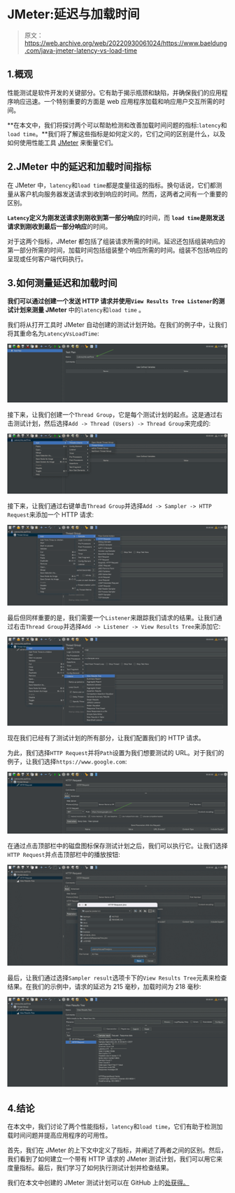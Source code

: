 # JMeter:延迟与加载时间

> 原文：<https://web.archive.org/web/20220930061024/https://www.baeldung.com/java-jmeter-latency-vs-load-time>

## 1.概观

性能测试是软件开发的关键部分。它有助于揭示瓶颈和缺陷，并确保我们的应用程序响应迅速。一个特别重要的方面是 web 应用程序加载和响应用户交互所需的时间。

**在本文中，我们将探讨两个可以帮助检测和改善加载时间问题的指标:`latency`和`load time`。**我们将了解这些指标是如何定义的，它们之间的区别是什么，以及如何使用性能工具 [JMeter](/web/20221209001534/https://www.baeldung.com/jmeter) 来衡量它们。

## 2.JMeter 中的延迟和加载时间指标

在 JMeter 中，`latency`和`load time`都是度量往返的指标。换句话说，它们都测量从客户机向服务器发送请求到收到响应的时间。然而，这两者之间有一个重要的区别。

**`Latency`定义为刚发送请求到刚收到第一部分响应**的时间，而 **`load time`是刚发送请求到刚收到最后一部分响应**的时间。

对于这两个指标，JMeter 都包括了组装请求所需的时间。延迟还包括组装响应的第一部分所需的时间，加载时间包括组装整个响应所需的时间。组装不包括响应的呈现或任何客户端代码执行。

## 3.如何测量延迟和加载时间

**我们可以通过创建一个发送 HTTP 请求并使用`View Results Tree Listener`的测试计划来测量 JMeter** 中的`latency`和`load time` 。

我们将从打开工具时 JMeter 自动创建的测试计划开始。在我们的例子中，让我们将其重命名为`LatencyVsLoadTime`:

[![Screenshot of a JMeter test plan](img/4e21604994c4e3dc6c6858b8e759700d.png)](/web/20221209001534/https://www.baeldung.com/wp-content/uploads/2022/10/2_test-plan-e1664110726752.png)

接下来，让我们创建一个`Thread Group`，它是每个测试计划的起点。这是通过右击测试计划，然后选择`Add -> Thread (Users) -> Thread Group`来完成的:

[![JMeter screenshot on how to create a Thread Group](img/e5eebdd245347e80f99ae93520d676b3.png)](/web/20221209001534/https://www.baeldung.com/wp-content/uploads/2022/10/2_thread-group-e1664110971895.png)

接下来，让我们通过右键单击`Thread Group`并选择`Add -> Sampler -> HTTP Request`来添加一个 HTTP 请求:

[![JMeter screenshot on how to create an http request sampler](img/41b9560982d96aceaba7cbde51d9c17e.png)](/web/20221209001534/https://www.baeldung.com/wp-content/uploads/2022/10/http-request-create.png)

最后但同样重要的是，我们需要一个`Listener`来跟踪我们请求的结果。让我们通过右击`Thread Group`并选择`Add -> Listener -> View Results Tree`来添加它:

[![JMeter screenshot on how to create a View Results Tree Listener](img/03b7245a2ea60bb04c3a2eb17ff4831a.png)](/web/20221209001534/https://www.baeldung.com/wp-content/uploads/2022/10/view-results-tree.png)

现在我们已经有了测试计划的所有部分，让我们配置我们的 HTTP 请求。

为此，我们选择`HTTP Request`并将`Path`设置为我们想要测试的 URL。对于我们的例子，让我们选择`https://www.google.com`:

[![JMeter screenshot on how to configure an http request](img/26f98f3d648ba9e2ef0f1c7f2c8b40bf.png)](/web/20221209001534/https://www.baeldung.com/wp-content/uploads/2022/10/2_http-request-configure.png)

在通过点击顶部栏中的磁盘图标保存测试计划之后，我们可以执行它。让我们选择`HTTP Request`并点击顶部栏中的播放按钮:

[![JMeter screenshot on how to save a test plan](img/805f30a5841563b4fa3dc3be8dfbfd90.png)](/web/20221209001534/https://www.baeldung.com/wp-content/uploads/2022/10/2_test-plan-save.png)

最后，让我们通过选择`Sampler result`选项卡下的`View Results Tree`元素来检查结果。在我们的示例中，请求的延迟为 215 毫秒，加载时间为 218 毫秒:

[![Screenshot of JMeter test results of an http request](img/2c332b2a7fa582cf5011ffff54c2c1e0.png)](/web/20221209001534/https://www.baeldung.com/wp-content/uploads/2022/10/test-restults.png)

## 4.结论

在本文中，我们讨论了两个性能指标，`latency`和`load time`，它们有助于检测加载时间问题并提高应用程序的可用性。

首先，我们在 JMeter 的上下文中定义了指标，并阐述了两者之间的区别。然后，我们看到了如何建立一个带有 HTTP 请求的 JMeter 测试计划，我们可以用它来度量指标。最后，我们学习了如何执行测试计划并检查结果。

我们在本文中创建的 JMeter 测试计划可以在 GitHub 上的[处获得。](https://web.archive.org/web/20221209001534/https://github.com/eugenp/tutorials/tree/master/jmeter)